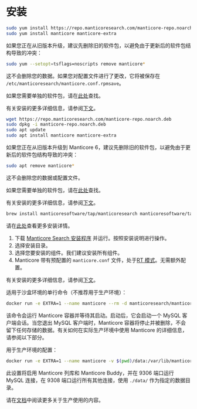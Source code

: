 # 安装

<!-- example installation expanded -->

<!-- request RHEL, Centos, Alma, Amazon, Oracle -->

``` bash
sudo yum install https://repo.manticoresearch.com/manticore-repo.noarch.rpm
sudo yum install manticore manticore-extra
```

如果您正在从旧版本升级，建议先删除旧的软件包，以避免由于更新后的软件包结构导致的冲突：
```bash
sudo yum --setopt=tsflags=noscripts remove manticore*
```
这不会删除您的数据。如果您对配置文件进行了更改，它将被保存在 `/etc/manticoresearch/manticore.conf.rpmsave`。

如果您需要单独的软件包，请在[此处](https://manticoresearch.com/install/#separate-packages)查找。

有关安装的更多详细信息，请参阅[下文](../Installation/RHEL_and_Centos.md)。

<!-- request Debian, Ubuntu, Mint -->

``` bash
wget https://repo.manticoresearch.com/manticore-repo.noarch.deb
sudo dpkg -i manticore-repo.noarch.deb
sudo apt update
sudo apt install manticore manticore-extra
```

如果您正在从旧版本升级到 Manticore 6，建议先删除旧的软件包，以避免由于更新后的软件包结构导致的冲突：
```bash
sudo apt remove manticore*
```
这不会删除您的数据或配置文件。

如果您需要单独的软件包，请在[此处](https://manticoresearch.com/install/#separate-packages)查找。

有关安装的更多详细信息，请参阅[下文](../Installation/Debian_and_Ubuntu.md)。

<!-- request MacOS -->

``` bash
brew install manticoresoftware/tap/manticoresearch manticoresoftware/tap/manticore-extra
```

请在[此处](../Installation/MacOS.md)查看更多安装详情。

<!-- request Windows -->

1. 下载 [Manticore Search 安装程序](https://repo.manticoresearch.com/repository/manticoresearch_windows/release/x64/manticore-6.0.4-230314-1a3a4ea82-x64.exe) 并运行。按照安装说明进行操作。
2. 选择安装目录。
3. 选择您要安装的组件。我们建议安装所有组件。
4. Manticore 带有预配置的 `manticore.conf` 文件，处于[RT 模式](https://manual.manticoresearch.com/Read_this_first.md#Real-time-mode-vs-plain-mode)。无需额外配置。

有关安装的更多详细信息，请参阅[下文](../Installation/Windows.md#Installing-Manticore-in-Windows)。

<!-- request Docker -->

适用于沙盒环境的单行命令（不推荐用于生产环境）：
``` bash
docker run -e EXTRA=1 --name manticore --rm -d manticoresearch/manticore && echo "Waiting for Manticore docker to start. Consider mapping the data_dir to make it start faster next time" && until docker logs manticore 2>&1 | grep -q "accepting connections"; do sleep 1; echo -n .; done && echo && docker exec -it manticore mysql && docker stop manticore
```

该命令会运行 Manticore 容器并等待其启动。启动后，它会启动一个 MySQL 客户端会话。当您退出 MySQL 客户端时，Manticore 容器将停止并被删除，不会留下任何存储的数据。有关如何在实际生产环境中使用 Manticore 的详细信息，请参阅以下部分。

用于生产环境的配置：

``` bash
docker run -e EXTRA=1 --name manticore -v $(pwd)/data:/var/lib/manticore -p 127.0.0.1:9306:9306 -p 127.0.0.1:9308:9308 -d manticoresearch/manticore
```

此设置将启用 Manticore 列库和 Manticore Buddy，并在 9306 端口运行 MySQL 连接，在 9308 端口运行所有其他连接，使用 `./data/` 作为指定的数据目录。

请在[文档](https://github.com/manticoresoftware/docker#production-use)中阅读更多关于生产使用的内容。

<!-- end -->

<!-- proofread -->
